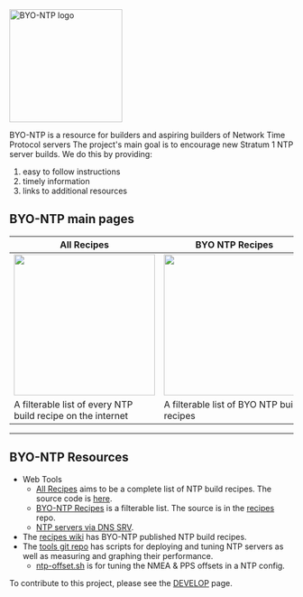 <img src="https://byo-ntp.github.io/img/log/BYO-NTP-logo.jpeg" alt="BYO-NTP logo" width="200"/>

BYO-NTP is a resource for builders and aspiring builders of Network Time Protocol servers The project's main goal is to encourage new Stratum 1 NTP server builds. We do this by providing:

1. easy to follow instructions
2. timely information
3. links to additional resources

## BYO-NTP main pages

| All Recipes | BYO NTP Recipes | DNS SRV tool |
| ----- | ------ | ------- |
| <a href="https://byo-ntp.github.io"><img src="https://byo-ntp.github.io/img/wiki/all-recipes.png" width="250px"></a> | <a href="https://byo-ntp.github.io/byontp-recipes.html"><img src="https://byo-ntp.github.io/img/wiki/byo-ntp-recipes.png" width="250px"> | <a href="https://byo-ntp.github.io/srv-lookup.html"><img src="https://byo-ntp.github.io/img/wiki/dns-srv-lookup.png" width="250px"></a> |
| A filterable list of every NTP build recipe on the internet | A filterable list of BYO NTP build recipes | DNS SRV lookup tool |

---

## BYO-NTP Resources

- Web Tools
  - [All Recipes](https://byo-ntp.github.io/) aims to be a complete list of NTP build recipes. The source code is [here](https://github.com/BYO-NTP/BYO-NTP.github.io).
  - [BYO-NTP Recipes](https://byo-ntp.github.io/byontp-recipes.html) is a filterable list. The source is in the [recipes](https://github.com/BYO-NTP/recipes) repo.
  - [NTP servers via DNS SRV](https://byo-ntp.github.io/srv-lookup.html).
- The [recipes wiki](https://github.com/BYO-NTP/recipes/wiki) has BYO-NTP published NTP build recipes.
- The [tools git repo](https://github.com/BYO-NTP/tools) has scripts for deploying and tuning NTP servers as well as measuring and graphing their performance.
  - [ntp-offset.sh](https://github.com/BYO-NTP/recipes/wiki/offset) is for tuning the NMEA & PPS offsets in a NTP config.

To contribute to this project, please see the [DEVELOP](https://github.com/BYO-NTP/recipes/blob/main/DEVELOP.md) page.
